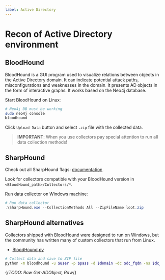 ```yaml
---
label: Active Directory
---
```


# Recon of Active Directory environment

## BloodHound

BloodHound is a GUI program used to visualize relations between objects in the Active Directory domain. It can indicate potential attack paths, misconfigurations and weaknesses in the domain. It presents AD objects in the form of interactive graphs. It works based on the Neo4j database.

Start BloodHound on Linux:

```bash
# Neo4j DB must be working
sudo neo4j console
bloodhound
```

Click `Upload Data` button and select `.zip` file with the collected data.

> **IMPORTANT**: When you use collectors pay special attention to run all data collection methods!

## SharpHound

Check out all SharpHound flags: [documentation](https://bloodhound.readthedocs.io/en/latest/data-collection/sharphound-all-flags.html).

Look for collectors compatible with your BloodHound version in `<BloodHound_path>/Collectors/*`.

Run data collector on Windows machine:

```powershell
# Run data collector
.\SharpHound.exe --CollectionMethods All --ZipFileName loot.zip
```

## SharpHound alternatives

Collectors shipped with BloodHound were designed to run on Windows, but the community has written many of custom collectors that run from Linux.  

- [BloodHound.py](https://github.com/dirkjanm/BloodHound.py)

```bash
# Collect data and save to ZIP file
python -m bloodhound -u $user -p $pass -d $domain -dc $dc_fqdn -ns $dc_ip -c All --zip
```

{/*TODO: Raw Get-ADObject, Raw*/}
